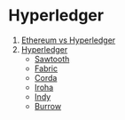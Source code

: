 Hyperledger
===========

1. [Ethereum vs Hyperledger](https://blockchaintrainingalliance.com/blogs/news/ethereum-vs-hyperledger)
2. [Hyperledger](https://www.hyperledger.org/)
    - [Sawtooth](https://sawtooth.hyperledger.org/docs/core/releases/latest/introduction.html)
    - [Fabric](https://hyperledger-fabric.readthedocs.io/en/release/)
    - [Corda](https://docs.corda.net/)
    - [Iroha](https://github.com/hyperledger/iroha/blob/master/docs/iroha_whitepaper.md)
    - [Indy](https://wiki.hyperledger.org/projects/indy)
    - [Burrow](https://www.hyperledger.org/projects/hyperledger-burrow)
